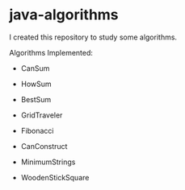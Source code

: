 # java-algorithms

I created this repository to study some algorithms.

Algorithms Implemented:
- CanSum
- HowSum
- BestSum

- GridTraveler
- Fibonacci

- CanConstruct

- MinimumStrings
- WoodenStickSquare
